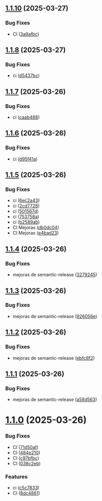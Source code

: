 ## [1.1.10](https://github.com/atdetquizan/nation-code-lib/compare/v1.1.9...v1.1.10) (2025-03-27)


### Bug Fixes

* CI ([3a9afbc](https://github.com/atdetquizan/nation-code-lib/commit/3a9afbc9d7f0e8c14fe522efd11a3ee4751de4ac))

## [1.1.8](https://github.com/atdetquizan/nation-code-lib/compare/v1.1.7...v1.1.8) (2025-03-27)


### Bug Fixes

* ci ([d5437bc](https://github.com/atdetquizan/nation-code-lib/commit/d5437bc2c55b1a278036a959542925a73efa93a0))

## [1.1.7](https://github.com/atdetquizan/nation-code-lib/compare/v1.1.6...v1.1.7) (2025-03-26)


### Bug Fixes

* ci ([caab488](https://github.com/atdetquizan/nation-code-lib/commit/caab4888d393dd145e7cc20635940482a0fcec06))

## [1.1.6](https://github.com/atdetquizan/nation-code-lib/compare/v1.1.5...v1.1.6) (2025-03-26)


### Bug Fixes

* ci ([d95f41a](https://github.com/atdetquizan/nation-code-lib/commit/d95f41a7c5c7cc0779b328a4b3c1352681417557))

## [1.1.5](https://github.com/atdetquizan/nation-code-lib/compare/v1.1.4...v1.1.5) (2025-03-26)


### Bug Fixes

* ci ([6ec2a43](https://github.com/atdetquizan/nation-code-lib/commit/6ec2a430818978c05959941bdd66fcfe04ff48db))
* ci ([2cd7728](https://github.com/atdetquizan/nation-code-lib/commit/2cd7728daa05adf79d762949d05fc1d617842774))
* ci ([501567d](https://github.com/atdetquizan/nation-code-lib/commit/501567dc5d2de39318f00bd74e3e988edd15f79c))
* ci ([753758a](https://github.com/atdetquizan/nation-code-lib/commit/753758a2c9d33cfdc9cb96a6fdd595b0c3d7fc41))
* ci ([b2589ab](https://github.com/atdetquizan/nation-code-lib/commit/b2589ab9bd5a834f5345b59d3e2ceef9fe334c4e))
* CI Mejoras ([db0dc04](https://github.com/atdetquizan/nation-code-lib/commit/db0dc04dd1fa603be567be8877dfe32c54104040))
* CI Mejoras ([e4bad23](https://github.com/atdetquizan/nation-code-lib/commit/e4bad23cee7e65d96c4f13a4d80acd237b92d2e5))

## [1.1.4](https://github.com/atdetquizan/nation-code-lib/compare/v1.1.3...v1.1.4) (2025-03-26)


### Bug Fixes

* mejoras de semantic-release ([3279245](https://github.com/atdetquizan/nation-code-lib/commit/3279245b214fb4d3b6718b1d321634f6fdd2f0a0))

## [1.1.3](https://github.com/atdetquizan/nation-code-lib/compare/v1.1.2...v1.1.3) (2025-03-26)


### Bug Fixes

* mejoras de semantic-release ([926056e](https://github.com/atdetquizan/nation-code-lib/commit/926056eccd1a215979adf351431f0eabcd1c72c2))

## [1.1.2](https://github.com/atdetquizan/nation-code-lib/compare/v1.1.1...v1.1.2) (2025-03-26)


### Bug Fixes

* mejoras de semantic-release ([ebfc8f2](https://github.com/atdetquizan/nation-code-lib/commit/ebfc8f2c85540131e797f2f7c220714f5bfbfe0e))

## [1.1.1](https://github.com/atdetquizan/nation-code-lib/compare/v1.1.0...v1.1.1) (2025-03-26)


### Bug Fixes

* mejoras de semantic-release ([a58d563](https://github.com/atdetquizan/nation-code-lib/commit/a58d56345579358a1f7894f473789605f0479cdf))

# [1.1.0](https://github.com/atdetquizan/nation-code-lib/compare/v1.0.4...v1.1.0) (2025-03-26)


### Bug Fixes

* CI ([71d50af](https://github.com/atdetquizan/nation-code-lib/commit/71d50af5488ab26b2e9abcedf384e568795f53fb))
* CI ([484e210](https://github.com/atdetquizan/nation-code-lib/commit/484e2108ef80584f10d3791bd95291237d4efd5d))
* CI ([c97bfbc](https://github.com/atdetquizan/nation-code-lib/commit/c97bfbc2263a8787d24f123cdefd29de51535cc3))
* CI ([038c2eb](https://github.com/atdetquizan/nation-code-lib/commit/038c2ebad37ecdc16676499a0b1a72f81d40fc89))


### Features

* ci ([c5c7833](https://github.com/atdetquizan/nation-code-lib/commit/c5c78334f39cdc7039bfeb937c3c7100b17debe0))
* CI ([8dc4861](https://github.com/atdetquizan/nation-code-lib/commit/8dc4861b148a4192e7c5baf87ee8e569b5f52f41))
